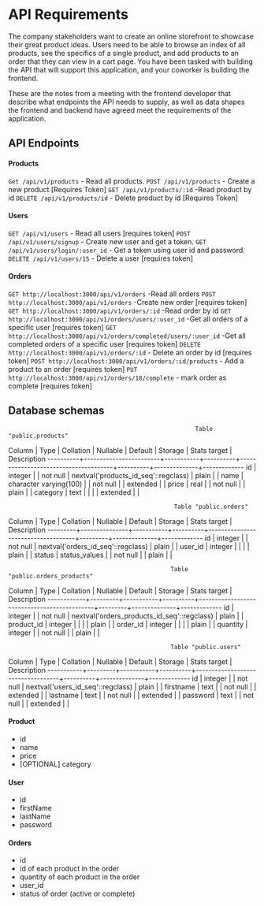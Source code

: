 # API Requirements

The company stakeholders want to create an online storefront to showcase their great product ideas. Users need to be able to browse an index of all products, see the specifics of a single product, and add products to an order that they can view in a cart page. You have been tasked with building the API that will support this application, and your coworker is building the frontend.

These are the notes from a meeting with the frontend developer that describe what endpoints the API needs to supply, as well as data shapes the frontend and backend have agreed meet the requirements of the application.

## API Endpoints

#### Products

`Get /api/v1/products` - Read all products.
`POST /api/v1/products` - Create a new product [Requires Token]
`GET /api/v1/products/:id` -Read product by id
`DELETE /api/v1/products/id` - Delete product by id [Requires Token]

#### Users

`GET /api/v1/users` - Read all users [requires token]
`POST /api/v1/users/signup` - Create new user and get a token.
`GET /api/v1/users/login/:user_id` - Get a token using user id and password.
`DELETE /api/v1/users/15` - Delete a user [requires token]

#### Orders

`GET http://localhost:3000/api/v1/orders` -Read all orders
`POST http://localhost:3000/api/v1/orders` -Create new order [requires token]
`GET http://localhost:3000/api/v1/orders/:id` -Read order by id
`GET http://localhost:3000/api/v1/orders/users/:user_id` -Get all orders of a specific user [requires token]
`GET http://localhost:3000/api/v1/orders/completed/users/:user_id` -Get all completed orders of a specific user [requires token]
`DELETE http://localhost:3000/api/v1/orders/:id` - Delete an order by id [requires token]
`POST http://localhost:3000/api/v1/orders/:id/products` - Add a product to an order [requires token]
`PUT http://localhost:3000/api/v1/orders/18/complete` - mark order as complete [requires token]

## Database schemas
                                                         Table "public.products"
  Column  |          Type          | Collation | Nullable |               Default                | Storage  | Stats target | Description 
----------+------------------------+-----------+----------+--------------------------------------+----------+--------------+-------------
 id       | integer                |           | not null | nextval('products_id_seq'::regclass) | plain    |              | 
 name     | character varying(100) |           | not null |                                      | extended |              | 
 price    | real                   |           | not null |                                      | plain    |              | 
 category | text                   |           |          |                                      | extended |              | 

                                                   Table "public.orders"
 Column  |     Type      | Collation | Nullable |              Default               | Storage | Stats target | Description 
---------+---------------+-----------+----------+------------------------------------+---------+--------------+-------------
 id      | integer       |           | not null | nextval('orders_id_seq'::regclass) | plain   |              | 
 user_id | integer       |           |          |                                    | plain   |              | 
 status  | status_values |           | not null |                                    | plain   |              | 

                                                  Table "public.orders_products"
   Column   |  Type   | Collation | Nullable |                   Default                   | Storage | Stats target | Description 
------------+---------+-----------+----------+---------------------------------------------+---------+--------------+-------------
 id         | integer |           | not null | nextval('orders_products_id_seq'::regclass) | plain   |              | 
 product_id | integer |           |          |                                             | plain   |              | 
 order_id   | integer |           |          |                                             | plain   |              | 
 quantity   | integer |           | not null |                                             | plain   |              | 

                                                  Table "public.users"
  Column   |  Type   | Collation | Nullable |              Default              | Storage  | Stats target | Description 
-----------+---------+-----------+----------+-----------------------------------+----------+--------------+-------------
 id        | integer |           | not null | nextval('users_id_seq'::regclass) | plain    |              | 
 firstname | text    |           | not null |                                   | extended |              | 
 lastname  | text    |           | not null |                                   | extended |              | 
 password  | text    |           | not null |                                   | extended |              | 

#### Product

- id
- name
- price
- [OPTIONAL] category

#### User

- id
- firstName
- lastName
- password

#### Orders

- id
- id of each product in the order
- quantity of each product in the order
- user_id
- status of order (active or complete)
